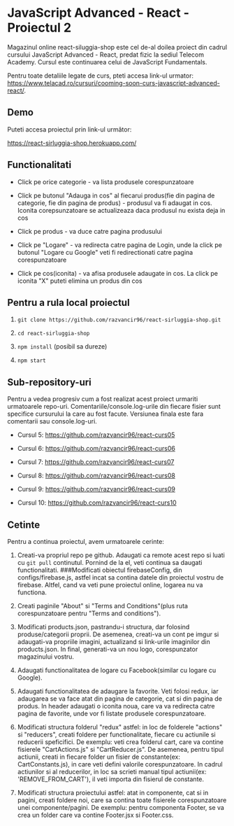 # JavaScript Advanced - React - Proiectul 2

Magazinul online react-siluggia-shop este cel de-al doilea proiect din cadrul cursului JavaScript Advanced - React, predat fizic la sediul Telecom Academy. Cursul este continuarea celui de JavaScript Fundamentals. 

Pentru toate detaliile legate de curs, pteti accesa link-ul urmator: https://www.telacad.ro/cursuri/cooming-soon-curs-javascript-advanced-react/.

## Demo

Puteti accesa proiectul prin link-ul următor:

https://react-sirluggia-shop.herokuapp.com/ 


## Functionalitati

* Click pe orice categorie - va lista produsele corespunzatoare

* Click pe butonul "Adauga in cos" al fiecarui produs(fie din pagina de categorie, fie din pagina de produs) - produsul va fi adaugat in cos. Iconita corepsunzatoare se actualizeaza daca produsul nu exista deja in cos

* Click pe produs - va duce catre pagina produsului

* Click pe "Logare" - va redirecta catre pagina de Login, unde la click pe butonul "Logare cu Google" veti fi redirectionati catre pagina corespunzatoare

* Click pe cos(iconita) - va afisa produsele adaugate in cos. La click pe iconita "X" puteti elimina un produs din cos


## Pentru a rula local proiectul

1. `git clone https://github.com/razvancir96/react-sirluggia-shop.git`

2. `cd react-sirluggia-shop`

3. `npm install` (posibil sa dureze)

4. `npm start`


## Sub-repository-uri

Pentru a vedea progresiv cum a fost realizat acest proiect urmariti urmatoarele repo-uri. Comentariile/console.log-urile din fiecare fisier sunt specifice cursurului la care au fost facute. Versiunea finala este fara comentarii sau console.log-uri.

* Cursul 5: https://github.com/razvancir96/react-curs05

* Cursul 6: https://github.com/razvancir96/react-curs06

* Cursul 7: https://github.com/razvancir96/react-curs07

* Cursul 8: https://github.com/razvancir96/react-curs08

* Cursul 9: https://github.com/razvancir96/react-curs09

* Cursul 10: https://github.com/razvancir96/react-curs10


## Cetinte

Pentru a continua proiectul, avem urmatoarele cerinte:

1. Creati-va propriul repo pe github. Adaugati ca remote acest repo si luati cu `git pull` continutul. Pornind de la el, veti continua sa daugati functionalitati. ###Modificati obiectul firebaseConfig, din configs/firebase.js, astfel incat sa contina datele din proiectul vostru de firebase. Altfel, cand va veti pune proiectul online, logarea nu va functiona.

2. Creati paginile "About" si "Terms and Conditions"(plus ruta corespunzatoare pentru "Terms and conditions").

3. Modificati products.json, pastrandu-i structura, dar folosind produse/categorii proprii. De asemenea, creati-va un cont pe imgur si adaugati-va propriile imagini, actualizand si link-urile imaginilor din products.json. In final, generati-va un nou logo, corespunzator magazinului vostru.

4. Adaugati functionalitatea de logare cu Facebook(similar cu logare cu Google).

5. Adaugati functionalitatea de adaugare la favorite. Veti folosi redux, iar adaugarea se va face atat din pagina de categorie, cat si din pagina de produs. In header adaugati o iconita noua, care va va redirecta catre pagina de favorite, unde vor fi listate produsele corespunzatoare.

6. Modificati structura folderul "redux" astfel: in loc de folderele "actions" si "reducers", creati foldere per functionalitate, fiecare cu actiunile si reducerii speficifici. De exemplu: veti crea folderul cart, care va contine fisierele "CartActions.js" si "CartReducer.js".
De asemenea, pentru tipul actiunii, creati in fiecare folder un fisier de constante(ex: CartConstants.js), in care veti defini valorile corespunzatoare. In cadrul actiunilor si al reducerilor, in loc sa scrieti manual tipul actiunii(ex: 'REMOVE_FROM_CART'), il veti importa din fisierul de constante.

7. Modificati structura proiectului astfel: atat in componente, cat si in pagini, creati foldere noi, care sa contina toate fisierele corespunzatoare unei componente/pagini. De exemplu: pentru componenta Footer, se va crea un folder care va contine Footer.jsx si Footer.css.

